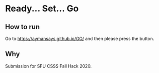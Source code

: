 # Ready... Set... Go

## How to run

Go to https://aymansays.github.io/GO/ and then please press the button.

## Why

Submission for SFU CSSS Fall Hack 2020.
